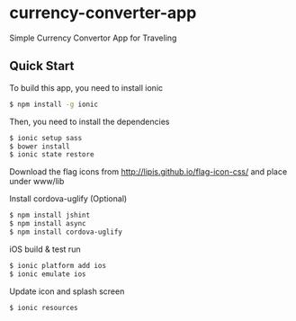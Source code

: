 # currency-converter-app
Simple Currency Convertor App for Traveling

## Quick Start

To build this app, you need to install ionic

```bash
$ npm install -g ionic
```

Then, you need to install the dependencies 

```bash
$ ionic setup sass
$ bower install
$ ionic state restore
```

Download the flag icons from http://lipis.github.io/flag-icon-css/
and place under www/lib

Install cordova-uglify (Optional)
```bash
$ npm install jshint
$ npm install async
$ npm install cordova-uglify
```

iOS build & test run

```bash
$ ionic platform add ios
$ ionic emulate ios
```

Update icon and splash screen
```bash
$ ionic resources
```